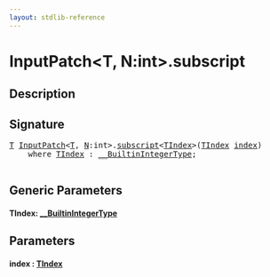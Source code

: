```yaml
---
layout: stdlib-reference
---
```


# InputPatch\<T, N:int\>\.subscript

## Description





## Signature 

<pre>
<a href="../types/inputpatch-05/index.html#typeparam-T" class="code_type">T</a> <a href="../types/inputpatch-05/index.html" class="code_type">InputPatch</a>&lt;<a href="../types/inputpatch-05/index.html#typeparam-T" class="code_type">T</a>, <a href="../types/inputpatch-05/index.html#decl-N" class="code_var">N</a>:<span class="code_keyword">int</span>&gt;.<a href="subscript.html">subscript</a>&lt;<a href="subscript.html#typeparam-TIndex" class="code_type">TIndex</a>&gt;(<a href="subscript.html#typeparam-TIndex" class="code_type">TIndex</a> <a href="subscript.html#decl-index" class="code_param">index</a>)
    <span class='code_keyword'>where</span> <a href="subscript.html#typeparam-TIndex" class="code_type">TIndex</a> : <a href="../interfaces/0_builtinintegertype-029g/index.html" class="code_type">__BuiltinIntegerType</a>;

</pre>

## Generic Parameters

####  <a id="typeparam-TIndex"></a>TIndex: [\_\_BuiltinIntegerType](../interfaces/0_builtinintegertype-029g/index.html)

## Parameters

####  <a id="decl-index"></a>index  : [TIndex](subscript.html#typeparam-TIndex)

